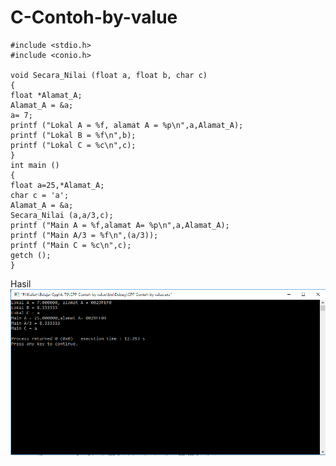 # C-Contoh-by-value

    #include <stdio.h>
    #include <conio.h>

    void Secara_Nilai (float a, float b, char c)
    {
    float *Alamat_A;
    Alamat_A = &a;
    a= 7;
    printf ("Lokal A = %f, alamat A = %p\n",a,Alamat_A);
    printf ("Lokal B = %f\n",b);
    printf ("Lokal C = %c\n",c);
    }
    int main ()
    {
    float a=25,*Alamat_A;
    char c = 'a';
    Alamat_A = &a;
    Secara_Nilai (a,a/3,c);
    printf ("Main A = %f,alamat A= %p\n",a,Alamat_A);
    printf ("Main A/3 = %f\n",(a/3));
    printf ("Main C = %c\n",c);
    getch ();
    }
    
Hasil
![img](https://github.com/Rafflesia3/C-Contoh-by-value/blob/master/C++%20Contoh%20by%20value.png?raw=true)
